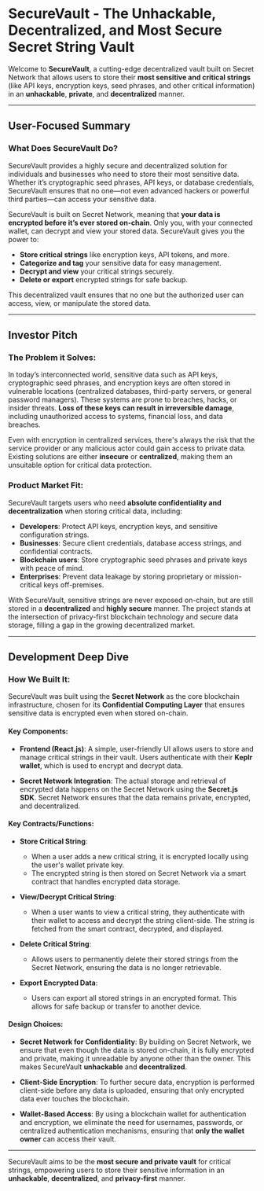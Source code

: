 # SecureVault - The Unhackable, Decentralized, and Most Secure Secret String Vault

Welcome to **SecureVault**, a cutting-edge decentralized vault built on Secret Network that allows users to store their **most sensitive and critical strings** (like API keys, encryption keys, seed phrases, and other critical information) in an **unhackable**, **private**, and **decentralized** manner.

---

## User-Focused Summary

### What Does SecureVault Do?
SecureVault provides a highly secure and decentralized solution for individuals and businesses who need to store their most sensitive data. Whether it’s cryptographic seed phrases, API keys, or database credentials, SecureVault ensures that no one—not even advanced hackers or powerful third parties—can access your sensitive data.

SecureVault is built on Secret Network, meaning that **your data is encrypted before it’s ever stored on-chain**. Only you, with your connected wallet, can decrypt and view your stored data. SecureVault gives you the power to:

- **Store critical strings** like encryption keys, API tokens, and more.
- **Categorize and tag** your sensitive data for easy management.
- **Decrypt and view** your critical strings securely.
- **Delete or export** encrypted strings for safe backup.

This decentralized vault ensures that no one but the authorized user can access, view, or manipulate the stored data.

---

## Investor Pitch

### The Problem it Solves:
In today’s interconnected world, sensitive data such as API keys, cryptographic seed phrases, and encryption keys are often stored in vulnerable locations (centralized databases, third-party servers, or general password managers). These systems are prone to breaches, hacks, or insider threats. **Loss of these keys can result in irreversible damage**, including unauthorized access to systems, financial loss, and data breaches.

Even with encryption in centralized services, there's always the risk that the service provider or any malicious actor could gain access to private data. Existing solutions are either **insecure** or **centralized**, making them an unsuitable option for critical data protection.

### Product Market Fit:
SecureVault targets users who need **absolute confidentiality and decentralization** when storing critical data, including:

- **Developers**: Protect API keys, encryption keys, and sensitive configuration strings.
- **Businesses**: Secure client credentials, database access strings, and confidential contracts.
- **Blockchain users**: Store cryptographic seed phrases and private keys with peace of mind.
- **Enterprises**: Prevent data leakage by storing proprietary or mission-critical keys off-premises.

With SecureVault, sensitive strings are never exposed on-chain, but are still stored in a **decentralized** and **highly secure** manner. The project stands at the intersection of privacy-first blockchain technology and secure data storage, filling a gap in the growing decentralized market.

---

## Development Deep Dive

### How We Built It:
SecureVault was built using the **Secret Network** as the core blockchain infrastructure, chosen for its **Confidential Computing Layer** that ensures sensitive data is encrypted even when stored on-chain.

#### Key Components:
- **Frontend (React.js)**: A simple, user-friendly UI allows users to store and manage critical strings in their vault. Users authenticate with their **Keplr wallet**, which is used to encrypt and decrypt data.
  
- **Secret Network Integration**: The actual storage and retrieval of encrypted data happens on the Secret Network using the **Secret.js SDK**. Secret Network ensures that the data remains private, encrypted, and decentralized.

#### Key Contracts/Functions:
- **Store Critical String**:
  - When a user adds a new critical string, it is encrypted locally using the user's wallet private key.
  - The encrypted string is then stored on Secret Network via a smart contract that handles encrypted data storage.
  
- **View/Decrypt Critical String**:
  - When a user wants to view a critical string, they authenticate with their wallet to access and decrypt the string client-side. The string is fetched from the smart contract, decrypted, and displayed.

- **Delete Critical String**:
  - Allows users to permanently delete their stored strings from the Secret Network, ensuring the data is no longer retrievable.

- **Export Encrypted Data**:
  - Users can export all stored strings in an encrypted format. This allows for safe backup or transfer to another device.

#### Design Choices:
- **Secret Network for Confidentiality**: By building on Secret Network, we ensure that even though the data is stored on-chain, it is fully encrypted and private, making it unreadable by anyone other than the owner. This makes SecureVault **unhackable** and **decentralized**.
  
- **Client-Side Encryption**: To further secure data, encryption is performed client-side before any data is uploaded, ensuring that only encrypted data ever touches the blockchain.

- **Wallet-Based Access**: By using a blockchain wallet for authentication and encryption, we eliminate the need for usernames, passwords, or centralized authentication mechanisms, ensuring that **only the wallet owner** can access their vault.

---

SecureVault aims to be the **most secure and private vault** for critical strings, empowering users to store their sensitive information in an **unhackable**, **decentralized**, and **privacy-first** manner.
